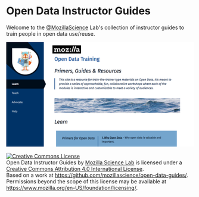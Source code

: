 # Open Data Instructor Guides

Welcome to the [@MozillaScience](https://twitter.com/mozillascience) Lab's collection of instructor guides to train people in open data use/reuse.

![](assets/images/screenshot.png)

[<img alt="Creative Commons License" style="border-width:0" src="https://i.creativecommons.org/l/by/4.0/88x31.png" />](http://creativecommons.org/licenses/by/4.0/)  
Open Data Instructor Guides by <a xmlns:cc="http://creativecommons.org/ns#" href="https://science.mozilla.org/" property="cc:attributionName" rel="cc:attributionURL">Mozilla Science Lab</a> is licensed under a <a rel="license" href="http://creativecommons.org/licenses/by/4.0/">Creative Commons Attribution 4.0 International License</a>.<br />Based on a work at <a xmlns:dct="http://purl.org/dc/terms/" href="https://github.com/mozillascience/open-data-guides/" rel="dct:source">https://github.com/mozillascience/open-data-guides/</a>.<br />Permissions beyond the scope of this license may be available at <a xmlns:cc="http://creativecommons.org/ns#" href="https://www.mozilla.org/en-US/foundation/licensing/" rel="cc:morePermissions">https://www.mozilla.org/en-US/foundation/licensing/</a>.
